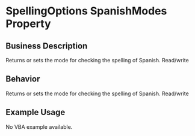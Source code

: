 # SpellingOptions SpanishModes Property

## Business Description
Returns or sets the mode for checking the spelling of Spanish. Read/write

## Behavior
Returns or sets the mode for checking the spelling of Spanish. Read/write

## Example Usage
No VBA example available.